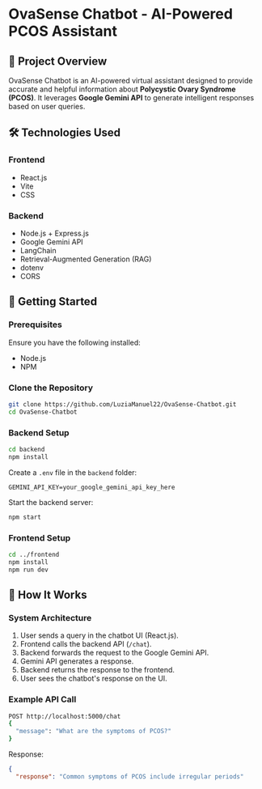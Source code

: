 # OvaSense Chatbot - AI-Powered PCOS Assistant

## 📌 Project Overview
OvaSense Chatbot is an AI-powered virtual assistant designed to provide accurate and helpful information about **Polycystic Ovary Syndrome (PCOS)**. It leverages **Google Gemini API** to generate intelligent responses based on user queries. 

## 🛠️ Technologies Used
### Frontend
- React.js
- Vite
- CSS

### Backend
- Node.js + Express.js
- Google Gemini API
- LangChain
- Retrieval-Augmented Generation (RAG)
- dotenv
- CORS

## 🚀 Getting Started
### Prerequisites
Ensure you have the following installed:
- Node.js
- NPM

### Clone the Repository
```sh
git clone https://github.com/LuziaManuel22/OvaSense-Chatbot.git
cd OvaSense-Chatbot
```

### Backend Setup
```sh
cd backend
npm install
```
Create a `.env` file in the `backend` folder:
```env
GEMINI_API_KEY=your_google_gemini_api_key_here
```
Start the backend server:
```sh
npm start
```

### Frontend Setup
```sh
cd ../frontend
npm install
npm run dev
```

## 🔄 How It Works
### System Architecture
1. User sends a query in the chatbot UI (React.js).
2. Frontend calls the backend API (`/chat`).
3. Backend forwards the request to the Google Gemini API.
4. Gemini API generates a response.
5. Backend returns the response to the frontend.
6. User sees the chatbot's response on the UI.

### Example API Call
```sh
POST http://localhost:5000/chat
{
  "message": "What are the symptoms of PCOS?"
}
```
Response:
```json
{
  "response": "Common symptoms of PCOS include irregular periods"
